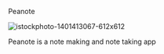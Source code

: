 Peanote

![istockphoto-1401413067-612x612](https://github.com/user-attachments/assets/626bc7ce-6ec6-4b82-b3f9-fd84924d221b)


Peanote is a note making and note taking app
